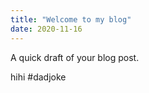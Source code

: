 ```yaml
---
title: "Welcome to my blog"
date: 2020-11-16
---
```


A quick draft of your blog post.

hihi #dadjoke
